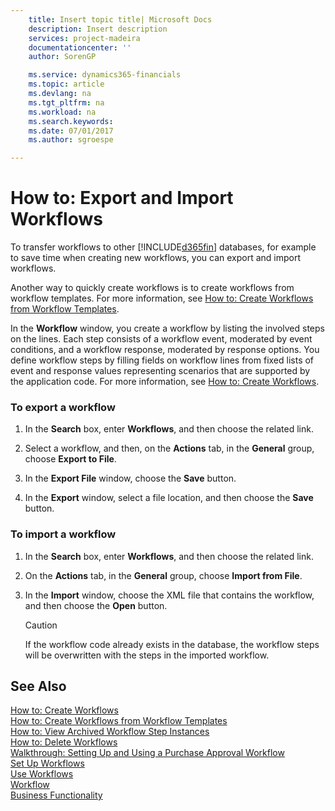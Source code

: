 ```yaml
---
    title: Insert topic title| Microsoft Docs
    description: Insert description
    services: project-madeira
    documentationcenter: ''
    author: SorenGP

    ms.service: dynamics365-financials
    ms.topic: article
    ms.devlang: na
    ms.tgt_pltfrm: na
    ms.workload: na
    ms.search.keywords:
    ms.date: 07/01/2017
    ms.author: sgroespe

---
```

# How to: Export and Import Workflows
To transfer workflows to other [!INCLUDE[d365fin](includes/d365fin_md.md)] databases, for example to save time when creating new workflows, you can export and import workflows.  

 Another way to quickly create workflows is to create workflows from workflow templates. For more information, see [How to: Create Workflows from Workflow Templates](how-to-create-workflows-from-workflow-templates.md).  

 In the **Workflow** window, you create a workflow by listing the involved steps on the lines. Each step consists of a workflow event, moderated by event conditions, and a workflow response, moderated by response options. You define workflow steps by filling fields on workflow lines from fixed lists of event and response values representing scenarios that are supported by the application code. For more information, see [How to: Create Workflows](how-to-create-workflows.md).  

### To export a workflow  

1.  In the **Search** box, enter **Workflows**, and then choose the related link.  

2.  Select a workflow, and then, on the **Actions** tab, in the **General** group, choose **Export to File**.  

3.  In the **Export File** window, choose the **Save** button.  

4.  In the **Export** window, select a file location, and then choose the **Save** button.  

### To import a workflow  

1.  In the **Search** box, enter **Workflows**, and then choose the related link.  

2.  On the **Actions** tab, in the **General** group, choose **Import from File**.  

3.  In the **Import** window, choose the XML file that contains the workflow, and then choose the **Open** button.  

    > [!CAUTION]  
    >  If the workflow code already exists in the database, the workflow steps will be overwritten with the steps in the imported workflow.  

## See Also  
 [How to: Create Workflows](how-to-create-workflows.md)   
 [How to: Create Workflows from Workflow Templates](how-to-create-workflows-from-workflow-templates.md)   
 [How to: View Archived Workflow Step Instances](how-to-view-archived-workflow-step-instances.md)   
 [How to: Delete Workflows](how-to-delete-workflows.md)   
 [Walkthrough: Setting Up and Using a Purchase Approval Workflow](walkthrough-setting-up-and-using-a-purchase-approval-workflow.md)   
 [Set Up Workflows](set-up-workflows.md)   
 [Use Workflows](use-workflows.md)   
 [Workflow](workflow.md)   
 [Business Functionality](Business%20Functionality.md)
